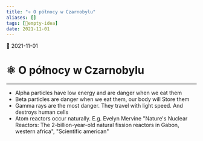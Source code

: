 ```yaml
---
title: "⚛️ O północy w Czarnobylu"
aliases: []
tags: [💭empty-idea]
date: 2021-11-01
---
```

🌱 2021-11-01
# ⚛️ O północy w Czarnobylu
___
- Alpha particles have low energy and are danger when we eat them
- Beta particles are danger when we eat them, our body will Store them
- Gamma rays are the most danger. They travel with light speed. And destroys human cells
- Atom reactors occur naturally. E.g. Evelyn Mervine "Nature's Nuclear Reactors: The 2-billion-year-old natural fission reactors in Gabon,  western africa", "Scientific american"